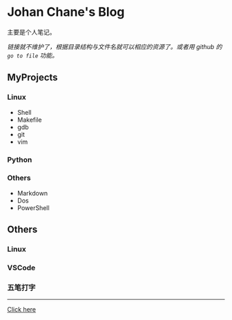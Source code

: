 # Johan Chane's Blog

主要是个人笔记。

*链接就不维护了，根据目录结构与文件名就可以相应的资源了。或者用 github 的 `go to file` 功能。*

## MyProjects

### Linux

- Shell
- Makefile
- gdb
- git
- vim

### Python

### Others

- Markdown
- Dos
- PowerShell

## Others

### Linux
### VSCode
### 五笔打字

---

[Click here](https://github.com/JohanChane/JohanChane.github.io)
